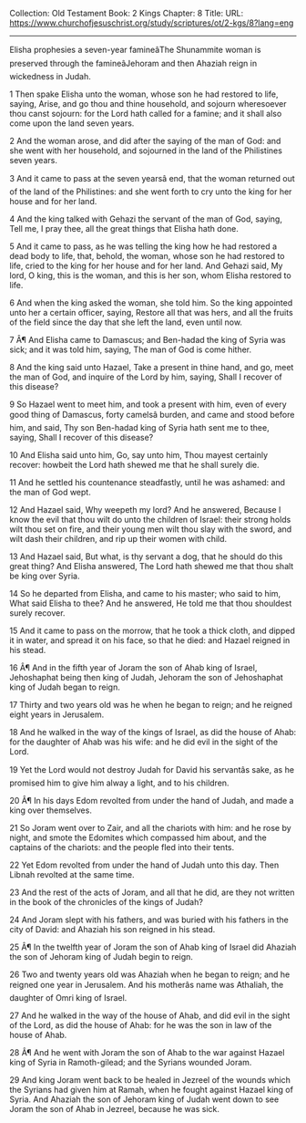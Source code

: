 Collection: Old Testament
Book: 2 Kings
Chapter: 8
Title: 
URL: https://www.churchofjesuschrist.org/study/scriptures/ot/2-kgs/8?lang=eng

---

Elisha prophesies a seven-year famineâThe Shunammite woman is preserved through the famineâJehoram and then Ahaziah reign in wickedness in Judah.

1 Then spake Elisha unto the woman, whose son he had restored to life, saying, Arise, and go thou and thine household, and sojourn wheresoever thou canst sojourn: for the Lord hath called for a famine; and it shall also come upon the land seven years.

2 And the woman arose, and did after the saying of the man of God: and she went with her household, and sojourned in the land of the Philistines seven years.

3 And it came to pass at the seven yearsâ end, that the woman returned out of the land of the Philistines: and she went forth to cry unto the king for her house and for her land.

4 And the king talked with Gehazi the servant of the man of God, saying, Tell me, I pray thee, all the great things that Elisha hath done.

5 And it came to pass, as he was telling the king how he had restored a dead body to life, that, behold, the woman, whose son he had restored to life, cried to the king for her house and for her land. And Gehazi said, My lord, O king, this is the woman, and this is her son, whom Elisha restored to life.

6 And when the king asked the woman, she told him. So the king appointed unto her a certain officer, saying, Restore all that was hers, and all the fruits of the field since the day that she left the land, even until now.

7 Â¶ And Elisha came to Damascus; and Ben-hadad the king of Syria was sick; and it was told him, saying, The man of God is come hither.

8 And the king said unto Hazael, Take a present in thine hand, and go, meet the man of God, and inquire of the Lord by him, saying, Shall I recover of this disease?

9 So Hazael went to meet him, and took a present with him, even of every good thing of Damascus, forty camelsâ burden, and came and stood before him, and said, Thy son Ben-hadad king of Syria hath sent me to thee, saying, Shall I recover of this disease?

10 And Elisha said unto him, Go, say unto him, Thou mayest certainly recover: howbeit the Lord hath shewed me that he shall surely die.

11 And he settled his countenance steadfastly, until he was ashamed: and the man of God wept.

12 And Hazael said, Why weepeth my lord? And he answered, Because I know the evil that thou wilt do unto the children of Israel: their strong holds wilt thou set on fire, and their young men wilt thou slay with the sword, and wilt dash their children, and rip up their women with child.

13 And Hazael said, But what, is thy servant a dog, that he should do this great thing? And Elisha answered, The Lord hath shewed me that thou shalt be king over Syria.

14 So he departed from Elisha, and came to his master; who said to him, What said Elisha to thee? And he answered, He told me that thou shouldest surely recover.

15 And it came to pass on the morrow, that he took a thick cloth, and dipped it in water, and spread it on his face, so that he died: and Hazael reigned in his stead.

16 Â¶ And in the fifth year of Joram the son of Ahab king of Israel, Jehoshaphat being then king of Judah, Jehoram the son of Jehoshaphat king of Judah began to reign.

17 Thirty and two years old was he when he began to reign; and he reigned eight years in Jerusalem.

18 And he walked in the way of the kings of Israel, as did the house of Ahab: for the daughter of Ahab was his wife: and he did evil in the sight of the Lord.

19 Yet the Lord would not destroy Judah for David his servantâs sake, as he promised him to give him alway a light, and to his children.

20 Â¶ In his days Edom revolted from under the hand of Judah, and made a king over themselves.

21 So Joram went over to Zair, and all the chariots with him: and he rose by night, and smote the Edomites which compassed him about, and the captains of the chariots: and the people fled into their tents.

22 Yet Edom revolted from under the hand of Judah unto this day. Then Libnah revolted at the same time.

23 And the rest of the acts of Joram, and all that he did, are they not written in the book of the chronicles of the kings of Judah?

24 And Joram slept with his fathers, and was buried with his fathers in the city of David: and Ahaziah his son reigned in his stead.

25 Â¶ In the twelfth year of Joram the son of Ahab king of Israel did Ahaziah the son of Jehoram king of Judah begin to reign.

26 Two and twenty years old was Ahaziah when he began to reign; and he reigned one year in Jerusalem. And his motherâs name was Athaliah, the daughter of Omri king of Israel.

27 And he walked in the way of the house of Ahab, and did evil in the sight of the Lord, as did the house of Ahab: for he was the son in law of the house of Ahab.

28 Â¶ And he went with Joram the son of Ahab to the war against Hazael king of Syria in Ramoth-gilead; and the Syrians wounded Joram.

29 And king Joram went back to be healed in Jezreel of the wounds which the Syrians had given him at Ramah, when he fought against Hazael king of Syria. And Ahaziah the son of Jehoram king of Judah went down to see Joram the son of Ahab in Jezreel, because he was sick.
